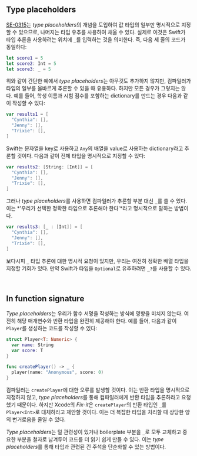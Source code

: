 ## Type placeholders

[SE-0315](https://github.com/apple/swift-evolution/blob/main/proposals/0315-placeholder-types.md)는 *type placeholders*의 개념을 도입하여 값 타입의 일부만 명시적으로 지정할 수 있으므로, 나머지는 타입 유추를 사용하여 채울 수 있다. 실제로 이것은 Swift가 타입 추론을 사용하려는 위치에 `_`를 입력하는 것을 의미한다. 즉, 다음 세 줄의 코드가 동일하다:

```swift
let score1 = 5
let score2: Int = 5
let score3: _ = 5
```

위와 같이 간단한 예에서 *type placeholders*는 아무것도 추가하지 않지만, 컴파일러가 타입의 일부를 올바르게 추론할 수 있을 때 유용하다. 하지만 모든 경우가 그렇지는 않다. 예를 들어, 학생 이름과 시험 점수를 포함하는 dictionary를 만드는 경우 다음과 같이 작성할 수 있다:

```swift
var results1 = [
  "Cynthia": [],
  "Jenny": [],
  "Trixie": [],
]
```

Swift는 문자열을 key로 사용하고 `Any`의 배열을 value로 사용하는 dictionary라고 추론할 것이다. 다음과 같이 전체 타입을 명시적으로 지정할 수 있다:

```swift
var results2: [String: [Int]] = [
  "Cynthia": [],
  "Jenny": [],
  "Trixie": [],
]
```

그러나 *type placeholders*를 사용하면 컴파일러가 추론할 부분 대신 `_`를 쓸 수 있다. 이는 *'우리가 선택한 정확한 타입으로 추론해야 한다'*라고 명시적으로 말하는 방법이다.

```swift
var results3: [_ : [Int]] = [
  "Cynthia": [],
  "Jenny": [],
  "Trixie": [],
]
```

보다시피 `_` 타입 추론에 대한 명시적 요청이 있지만, 우리는 여전히 정확한 배열 타입을 지정할 기회가 있다. 만약 Swift가 타입을 `Optional`로 유추하려면 `_?`를 사용할 수 있다. 

&nbsp;

## In function signature
*Type placeholders*는 우리가 함수 서명을 작성하는 방식에 영향을 미치지 않는다. 여전히 해당 매개변수와 반환 타입을 완전히 제공해야 한다. 예를 들어, 다음과 같이 `Player`를 생성하는 코드를 작성할 수 있다:

```swift
struct Player<T: Numeric> {
  var name: String
  var score: T
}

func createPlayer() -> _ {
  player(name: "Anonymous", score: 0)
}
```

컴파일러는 `createPlayer`에 대한 오류를 발생할 것이다. 이는 반환 타입을 명시적으로 지정하지 않고, *type placeholders*를 통해 컴파일러에게 반환 타입을 추론하라고 요청했기 때문이다. 하지만 Xcode의 *Fix-it*은 `createPlayer`의 반환 타입인 `_`를 `Player<Int>`로 대체하라고 제안할 것이다. 이는 더 복잡한 타입을 처리할 때 상당한 양의 번거로움을 줄일 수 있다.

*Type placeholders*는 덜 관련성이 있거나 boilerplate 부분을 `_`로 모두 교체하고 중요한 부분을 철자로 남겨두어 코드를 더 읽기 쉽게 만들 수 있다. 이는 *type placeholders*를 통해 타입과 관련된 긴 주석을 단순화할 수 있는 방법이다.